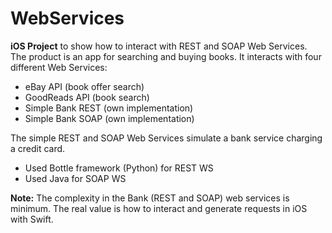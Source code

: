 # WebServices

<b>iOS Project</b> to show how to interact with REST and SOAP Web Services.
<br>
The product is an app for searching and buying books. It interacts with four different Web Services:
- eBay API (book offer search)
- GoodReads API (book search)
- Simple Bank REST (own implementation)
- Simple Bank SOAP (own implementation)


The simple REST and SOAP Web Services simulate a bank service charging a credit card.

- Used Bottle framework (Python) for REST WS
- Used Java for SOAP WS

<b>Note:</b> The complexity in the Bank (REST and SOAP) web services is minimum. The real value is how to interact and generate requests in iOS with Swift.
